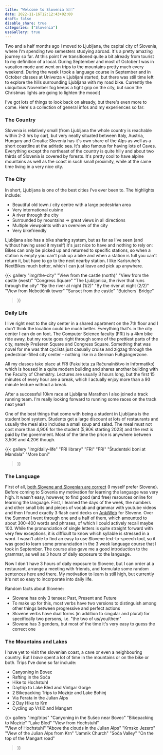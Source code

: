```yaml
---
title: "Welcome to Slovenia 🇸🇮"
date: 2022-11-16T12:12:43+02:00
draft: false
disable_share: true
categories: ["Slovenia"]
useGallery: true
---
```


Two and a half months ago I moved to Ljubljana, the capital city of Slovenia, where I'm spending two semesters studying abroad. It's a pretty amazing journey so far. At this point I've transitioned quite a bit already from tourist to my definition of a local. During September and most of October I was in vacation mode and went on trips to the mountains pretty much every weekend. During the week I took a language course in September and in October classes at Univerza v Ljubljani started, but there was still time left to explore the hills surrounding Ljubljana with my road bike. Currently the ubiquitous November fog keeps a tight grip on the city, but soon the Christmas lights are going to lighten the mood:)

I've got lots of things to look back on already, but there's even more to come. Here's a collection of general infos and my experiences so far:

### The Country

Slovenia is relatively small (from Ljubljana the whole country is reachable within 2-3 hrs by car), but very neatly situated between Italy, Austria, Hungary and Croatia: Slovenia has it's own share of the Alps as well as a short coastline at the adriatic sea. It's also famous for having lots of Caves. Everything except the northeast of the country is quite hilly and about two thirds of Slovenia is covered by forests. It's pretty cool to have alpine mountains as well as the coast in such small proximity, while at the same time living in a very nice city.

### The City

In short, Ljubljana is one of the best cities I've ever been to. The highlights include:
- Beautiful old town / city centre with a large pedestrian area
- Very international cuisine
- A river through the city
- Surrounded by mountains => great views in all directions
- Multiple viewpoints with an overview of the city
- Very bikefriendly

Ljubljana also has a bike sharing system, but as far as I've seen (and without having used it myself) it's just nice to have and nothing to rely on: Bikes can only be picked up and returned to specific stations, so when a station is empty you can't pick up a bike and when a station is full you can't return it, but have to go to the next nearby station. I like Karlsruhe's NextBikes much better, which I can just leave and pick up anywhere.

{{< gallery "img/the-city"
    "View from the castle (north)"
    "View from the castle (west)"
    "Congress Square"
    "The Ljubljanica, the river that runs through the city"
    "By the river at night (1/2)"
    "By the river at night (2/2)"
    "View from Nebotičnik tower"
    "Sunset from the castle"
    "Butchers' Bridge"
>}}

### Daily Life

I live right next to the city center in a shared apartment on the 7th floor and I don't think the location could be much better. Everything that's in the city center I can do on foot. The Computer Science faculty (FRI) is a 4km bike ride away, but my route goes right through some of the prettiest parts of the city, namely Prešeren Square and Congress Square. Something that was novel for me was that cyclists just casually cruise and zigzag through the pedestrian-filled city center - nothing like in a German Fußgängerzone. 

All my classes take place at FRI (Fakulteta za Računalništvo in Informatiko) which is housed in a quite modern building and shares another building with the Faculty of Chemistry. Lectures are usually 3 hours long, but the first 15 minutes of every hour are a break, which I actually enjoy more than a 90 minute lecture without a break.

After a successful 10km race at Ljubljana Marathon I also joined a track running team. I'm really looking forward to running some races on the track next year!

One of the best things that come with being a student in Ljubljana is the student boni system. Students get a large discount at lots of restaurants and usually the meal also includes a small soup and salad. The meal must not cost more than 4,90€ for the student (5,90€ starting 2023) and the rest is paid by the government. Most of the time the price is anywhere between 3,50€ and 4,20€ though. 

{{< gallery "img/daily-life"
    "FRI library"
    "FRI"
    "FRI"
    "Študentski boni at Mandala"
    "More boni"
>}}

### The Language

First of all, [both Slovene and Slovenian are correct](https://exceltranslations.com/slovenian-or-slovene/) (I myself prefer Slovene). Before coming to Slovenia my motivation for learning the language was very high. It wasn't easy, however, to find good (and free) resources online for learning the language. First, I learned the days of the week, the numbers and other small bits and pieces of vocab and grammar with youtube videos and then I found exactly 3 flash card decks on [AnkiWeb](https://ankiweb.net/) for Slovene. Over the Summer I went through one and a half of them, which amounted to about 300-400 words and phrases, of which I could actively recall maybe 100. While the pronunciation of single letters is quite straight forward with very few exceptions, it is difficult to know which syllable is stressed in a word. I wasn't able to find an easy to use Slovene text-to-speech tool, so it was good to learn some pronunciation in the 3 week language course that I took in September. The course also gave me a good introduction to the grammar, as well as 3 hours of daily exposure to the language. 

Now I don't have 3 hours of daily exposure to Slovene, but I can order at a restaurant, arrange a meeting with friends, and formulate some random sentences here and there. My motivation to learn is still high, but currently it's not so easy to incorporate into daily life.

Random facts about Slovene:
- Slovene has only 3 tenses: Past, Present and Future
- To make up for this, most verbs have two versions to distinguish among other things between progressive and perfect actions
- Slovene verbs have dual forms (in addition to singular and plural) for specifically two persons, i.e. "the two of us/you/them"
- Slovene has 3 genders, but most of the time it's very easy to guess the correct one

### The Mountains and Lakes

I have yet to visit the slovenian coast, a cave or even a neighbouring country. But I _have_ spent a lot of time in the mountains or on the bike or both. Trips I've done so far include:
- Canyoning in Bovec
- Rafting in the Soča
- Hike to Hochstuhl
- Daytrip to Lake Bled and Vintgar Gorge
- 2 Bikepacking Trips to Mozirje and Lake Bohinj
- Via Ferata in the Julian Alps
- 2 Day Hike to Krn
- Cycling up Vršič and Mangart

{{< gallery "img/trips" 
    "Canyoning in the Sušec near Bovec"
    "Bikepacking to Mozirje"
    "Lake Bled"
    "View from Hochstuhl"   
    "View of Hochstuhl"
    "Above the clouds in the Julian Alps"
    "Krnsko Jezero"
    "View of the Julian Alps from Krn"
    "Jamnik Church"
    "Soča Valley"
    "On the top of the Mangart road"
>}}
